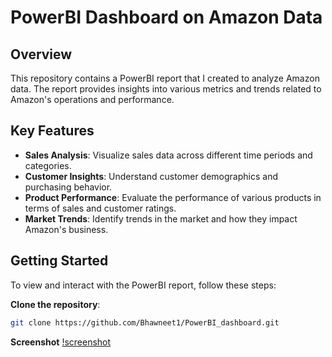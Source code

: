 # PowerBI Dashboard on Amazon Data

## Overview
This repository contains a PowerBI report that I created to analyze Amazon data. The report provides insights into various metrics and trends related to Amazon's operations and performance.

## Key Features
- **Sales Analysis**: Visualize sales data across different time periods and categories.
- **Customer Insights**: Understand customer demographics and purchasing behavior.
- **Product Performance**: Evaluate the performance of various products in terms of sales and customer ratings.
- **Market Trends**: Identify trends in the market and how they impact Amazon's business.

## Getting Started
To view and interact with the PowerBI report, follow these steps:

**Clone the repository**:
   ```bash
   git clone https://github.com/Bhawneet1/PowerBI_dashboard.git
   ```
**Screenshot**
[!screenshot](/1.png)
